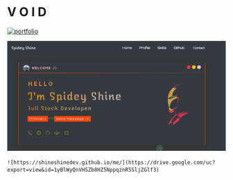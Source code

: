 
# V O I D 
[![portfolio](https://img.shields.io/badge/my_portfolio-000?style=for-the-badge&logo=ko-fi&logoColor=white)](https://spideyshine.info)

<img alt="showcase.png" src="https://github.com/ShineShineDev/ShineShineDev/blob/main/showcase.png?raw=true" data-hpc="true" class="Box-sc-g0xbh4-0 kzRgrI">

`![https://shineshinedev.github.io/me/](https://drive.google.com/uc?export=view&id=1yBlWyQnVHSZb8HZ5NppqznR5SljZGlf3)`




 

